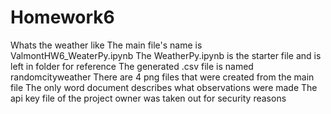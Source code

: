 # Homework6
Whats the weather like
The main file's name is ValmontHW6_WeaterPy.ipynb
The WeatherPy.ipynb is the starter file and is left in folder for reference
The generated .csv file is named randomcityweather
There are 4 png files that were created from the main file
The only word document describes what observations were made
The api key file of the project owner was taken out for security reasons
